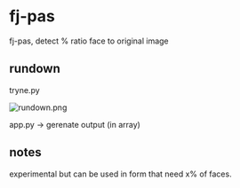 # fj-pas

fj-pas, detect % ratio face to original image

## rundown

tryne.py

![rundown.png](https://github.com/gfjaru/fj-pas/raw/master/rundown.png "rundown.png")

app.py -> gerenate output (in array)

## notes

experimental but can be used in form that need x% of faces.
